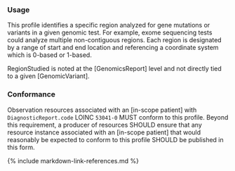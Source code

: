 ### Usage

This profile identifies a specific region analyzed for gene mutations or variants in a given genomic test. For example, exome sequencing tests could analyze multiple non-contiguous regions. Each region is designated by a range of start and end location and referencing a coordinate system which is 0-based or 1-based.

RegionStudied is noted at the [GenomicsReport] level and not directly tied to a given [GenomicVariant].

### Conformance

Observation resources associated with an [in-scope patient] with `DiagnosticReport.code` LOINC `53041-0` MUST conform to this profile. Beyond this requirement, a producer of resources SHOULD ensure that any resource instance associated with an [in-scope patient] that would reasonably be expected to conform to this profile SHOULD be published in this form.

{% include markdown-link-references.md %}